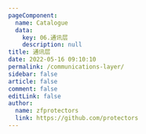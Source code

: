 ```yaml
---
pageComponent: 
  name: Catalogue
  data: 
    key: 06.通讯层
    description: null
title: 通讯层
date: 2022-05-16 09:10:10
permalink: /communications-layer/
sidebar: false
article: false
comment: false
editLink: false
author: 
  name: zfprotectors
  link: https://github.com/protectors
---
```

